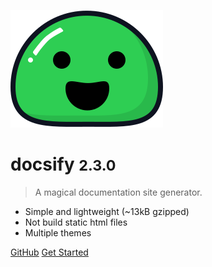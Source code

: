 ![logo](_media/icon.svg)

# docsify <small>2.3.0</small>

> A magical documentation site generator.

- Simple and lightweight (~13kB gzipped)
- Not build static html files
- Multiple themes


[GitHub](https://github.com/QingWei-Li/docsify/)
[Get Started](#quick-start)
